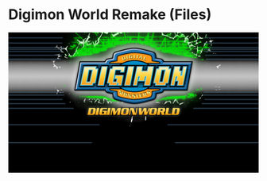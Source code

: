 # Digimon World Remake (Files)

![Intro](https://github.com/fransolerc/DigimonWorldRemake/blob/main/assets/ui/Menu/Intro.PNG)
